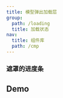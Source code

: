 ```yaml
---
title: 模型弹出加载层
group:
  path: /loading
  title: 加载状态
nav:
  title: 组件库
  path: /cmp
---
```


### 遮罩的进度条

## Demo

<code src="./demo.tsx" />

<API src="./fullMaskLoading.tsx"></API>
